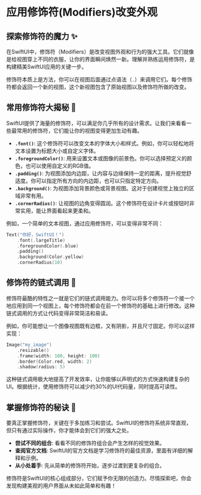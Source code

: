 ﻿# 应用修饰符(Modifiers)改变外观

## 探索修饰符的魔力 ✨

在SwiftUI中，修饰符（Modifiers）是改变视图外观和行为的强大工具。它们就像是给视图穿上不同的衣服，让你的界面瞬间焕然一新。理解并熟练运用修饰符，是构建精美SwiftUI应用的关键一步。

修饰符本质上是方法，你可以在视图后面通过点语法（`.`）来调用它们。每个修饰符都会返回一个新的视图，这个新视图包含了原始视图以及修饰符所做的改变。

## 常用修饰符大揭秘 🎨

SwiftUI提供了海量的修饰符，可以满足你几乎所有的设计需求。让我们来看看一些最常用的修饰符，它们能让你的视图变得更加生动有趣。

*   **`.font()`**: 这个修饰符可以改变文本的字体大小和样式。例如，你可以轻松地将文本设置为标题大小或自定义字体。
*   **`.foregroundColor()`**: 用来设置文本或图像的前景色。你可以选择预定义的颜色，也可以使用自定义的RGB值。
*   **`.padding()`**: 为视图添加内边距，让内容与边缘保持一定的距离，提升视觉舒适度。你可以指定所有方向的内边距，也可以只指定特定方向。
*   **`.background()`**: 为视图添加背景颜色或背景视图。这对于创建视觉上独立的区域非常有用。
*   **`.cornerRadius()`**: 让视图的边角变得圆润。这个修饰符在设计卡片或按钮时非常实用，能让界面看起来更柔和。

例如，一个简单的文本视图，通过应用修饰符，可以变得非常不同：

```swift
Text("你好，SwiftUI！")
    .font(.largeTitle)
    .foregroundColor(.blue)
    .padding()
    .background(Color.yellow)
    .cornerRadius(10)
```

## 修饰符的链式调用 🔗

修饰符最酷的特性之一就是它们的链式调用能力。你可以将多个修饰符一个接一个地应用到同一个视图上，每个修饰符都会在前一个修饰符的基础上进行修改。这种链式调用的方式让代码变得非常简洁和易读。

例如，你可能想让一个图像视图既有边框，又有阴影，并且尺寸固定。你可以这样实现：

```swift
Image("my_image")
    .resizable()
    .frame(width: 100, height: 100)
    .border(Color.red, width: 2)
    .shadow(radius: 5)
```

这种链式调用极大地提高了开发效率，让你能够以声明式的方式快速构建复杂的UI。根据统计，使用修饰符可以减少约30%的UI代码量，同时提高可读性。

## 掌握修饰符的秘诀 🚀

要真正掌握修饰符，关键在于多加练习和尝试。SwiftUI的修饰符系统非常直观，但只有通过实际操作，你才能体会到它们的强大之处。

*   **尝试不同的组合**: 看看不同的修饰符组合会产生怎样的视觉效果。
*   **查阅官方文档**: SwiftUI的官方文档是学习修饰符的最佳资源，里面有详细的解释和示例。
*   **从小处着手**: 先从简单的修饰符开始，逐步过渡到更复杂的组合。

修饰符是SwiftUI的核心组成部分，它们赋予你无限的创造力。尽情探索吧，你会发现构建美观的用户界面从未如此简单和有趣！